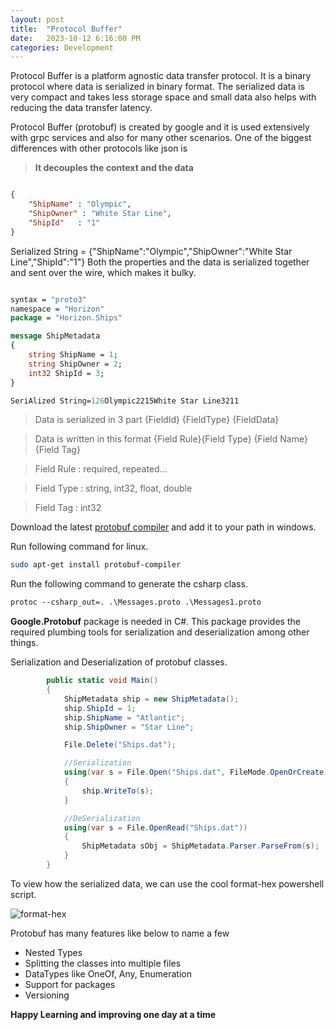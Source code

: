 ```yaml
---
layout: post
title:  "Protocol Buffer"
date:   2023-10-12 6:16:00 PM
categories: Development
---
```


[Format-Hex]: https://loneshark99.github.io/images/Format-hex.png

Protocol Buffer is a platform agnostic data transfer protocol. It is a binary protocol where data is serialized in binary format. The serialized data is very compact and takes less storage space and small data also helps with reducing the data transfer latency.

Protocol Buffer (protobuf) is created by google and it is used extensively with grpc services and also for many other scenarios. One of the biggest differences with other protocols like json is

> **It decouples the context and the data**


```json 

{
    "ShipName" : "Olympic",
    "ShipOwner" : "White Star Line",
    "ShipId"   : "1"
}
```

Serialized String = {"ShipName":"Olympic","ShipOwner":"White Star Line","ShipId":"1"}
Both the properties and the data is serialized together and sent over the wire, which makes it bulky.

```protobuf

syntax = "proto3"
namespace = "Horizon"
package = "Horizon.Ships"

message ShipMetadata 
{
    string ShipName = 1;
    string ShipOwner = 2;
    int32 ShipId = 3;
}

SeriAlized String=126Olympic2215White Star Line3211
```

> Data is serialized in 3 part      {FieldId} {FieldType} {FieldData}

> Data is written in this format    {Field Rule}{Field Type} {Field Name} {Field Tag}

> Field Rule : required, repeated...

> Field Type : string, int32, float, double

> Field Tag : int32 


Download the latest [protobuf compiler](https://github.com/protocolbuffers/protobuf/releases) and add it to your path in windows.

Run following command for linux.
```bash
sudo apt-get install protobuf-compiler
```

Run the following command to generate the csharp class.

```protobuf
protoc --csharp_out=. .\Messages.proto .\Messages1.proto 
```
**Google.Protobuf** package is needed in C#. This package provides the required plumbing tools for serialization and deserialization among other things.

Serialization and Deserialization of protobuf classes.

```csharp
        public static void Main()
        {
            ShipMetadata ship = new ShipMetadata();
            ship.ShipId = 1;
            ship.ShipName = "Atlantic";
            ship.ShipOwner = "Star Line";

            File.Delete("Ships.dat");

            //Serialization
            using(var s = File.Open("Ships.dat", FileMode.OpenOrCreate))
            {
                ship.WriteTo(s);
            }

            //DeSerialization
            using(var s = File.OpenRead("Ships.dat"))
            {
                ShipMetadata sObj = ShipMetadata.Parser.ParseFrom(s);
            }
        }
```
 
 To view how the serialized data, we can use the cool format-hex powershell script.

 ![format-hex][Format-Hex]

 Protobuf has many features like below to name a few

 - Nested Types
 - Splitting the classes into multiple files
 - DataTypes like OneOf, Any, Enumeration
 - Support for packages
 - Versioning
   

**Happy Learning and improving one day at a time**